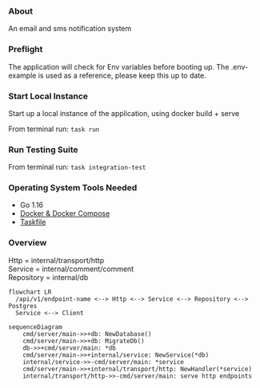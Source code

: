 ### About

An email and sms notification system

### Preflight

The application will check for Env variables before booting up. The .env-example is used as a reference, please keep this up to date.

### Start Local Instance

Start up a local instance of the application, using docker build + serve

From terminal run: `task run`

### Run Testing Suite

From terminal run: `task integration-test`

### Operating System Tools Needed

- Go 1.16
- [Docker & Docker Compose](https://docs.docker.com/get-docker/)
- [Taskfile](https://taskfile.dev/#/installation)

### Overview

Http = internal/transport/http\
Service = internal/comment/comment\
Repository = internal/db

```mermaid
flowchart LR
  /api/v1/endpoint-name <--> Http <--> Service <--> Repository <--> Postgres
  Service <--> Client

```

```mermaid
sequenceDiagram
    cmd/server/main->>+db: NewDatabase()
    cmd/server/main->>+db: MigrateDb()
    db->>+cmd/server/main: *db
    cmd/server/main->>+internal/service: NewService(*db)
    internal/service->>-cmd/server/main: *service
    cmd/server/main->>+internal/transport/http: NewHandler(*service)
    internal/transport/http->>-cmd/server/main: serve http endpoints
```
